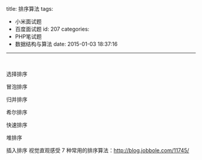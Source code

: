 title: 排序算法
tags:
  - 小米面试题
  - 百度面试题
id: 207
categories:
  - PHP笔试题
  - 数据结构与算法
date: 2015-01-03 18:37:16
---

&nbsp;

选择排序

冒泡排序

归并排序

希尔排序

快速排序

堆排序

插入排序
视觉直观感受 7 种常用的排序算法：http://blog.jobbole.com/11745/